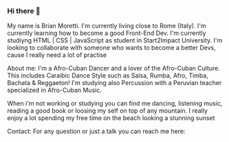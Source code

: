### Hi there 👋

My name is Brian Moretti.
I'm currently living close to Rome (Italy).
I'm currently learning how to become a good Front-End Dev.
I'm currently studiyng HTML | CSS | JavaScript as student in Start2Impact University.
I'm looking to collaborate with someone who wants to become a better Devs, cause I really need a lot of practise

About me:
I'm a Afro-Cuban Dancer and a lover of the Afro-Cuban Culture. 
This includes Caraibic Dance Style such as Salsa, Rumba, Afro, Timba, Bachata & Reggaeton!
I'm studying also Percussion with a Peruvian teacher specialized in Afro-Cuban Music.

When i'm not working or studying you can find me dancing, listening music, reading a good book or loosing my self on top of any mountain.
I really enjoy a lot spending my free time on the beach looking a stunning sunset

Contact:
For any question or just a talk you can reach me here:

<!--
**brian-moretti/brian-moretti** is a ✨ _special_ ✨ repository because its `README.md` (this file) appears on your GitHub profile.

Here are some ideas to get you started:

- 🔭 I’m currently working on ...
- 🌱 I’m currently learning ...
- 👯 I’m looking to collaborate on ...
- 🤔 I’m looking for help with ...
- 💬 Ask me about ...
- 📫 How to reach me: ...
- 😄 Pronouns: ...
- ⚡ Fun fact: ...
-->
